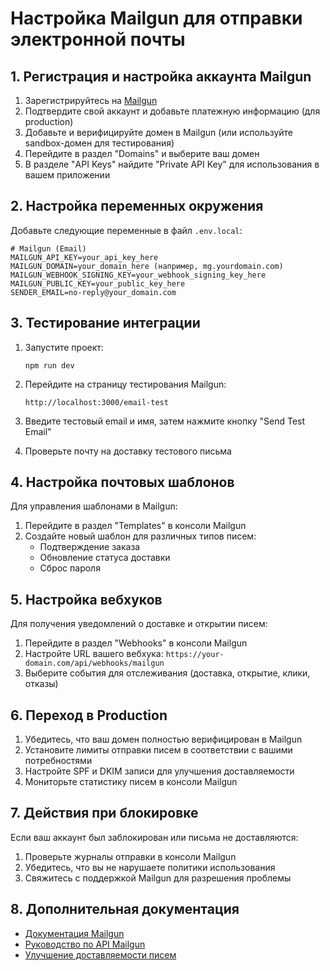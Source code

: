 # Настройка Mailgun для отправки электронной почты

## 1. Регистрация и настройка аккаунта Mailgun

1. Зарегистрируйтесь на [Mailgun](https://www.mailgun.com/)
2. Подтвердите свой аккаунт и добавьте платежную информацию (для production)
3. Добавьте и верифицируйте домен в Mailgun (или используйте sandbox-домен для тестирования)
4. Перейдите в раздел "Domains" и выберите ваш домен
5. В разделе "API Keys" найдите "Private API Key" для использования в вашем приложении

## 2. Настройка переменных окружения

Добавьте следующие переменные в файл `.env.local`:

```
# Mailgun (Email)
MAILGUN_API_KEY=your_api_key_here
MAILGUN_DOMAIN=your_domain_here (например, mg.yourdomain.com)
MAILGUN_WEBHOOK_SIGNING_KEY=your_webhook_signing_key_here
MAILGUN_PUBLIC_KEY=your_public_key_here
SENDER_EMAIL=no-reply@your_domain.com
```

## 3. Тестирование интеграции

1. Запустите проект:
   ```
   npm run dev
   ```

2. Перейдите на страницу тестирования Mailgun:
   ```
   http://localhost:3000/email-test
   ```

3. Введите тестовый email и имя, затем нажмите кнопку "Send Test Email"
4. Проверьте почту на доставку тестового письма

## 4. Настройка почтовых шаблонов

Для управления шаблонами в Mailgun:

1. Перейдите в раздел "Templates" в консоли Mailgun
2. Создайте новый шаблон для различных типов писем:
   - Подтверждение заказа
   - Обновление статуса доставки
   - Сброс пароля

## 5. Настройка вебхуков

Для получения уведомлений о доставке и открытии писем:

1. Перейдите в раздел "Webhooks" в консоли Mailgun
2. Настройте URL вашего вебхука: `https://your-domain.com/api/webhooks/mailgun`
3. Выберите события для отслеживания (доставка, открытие, клики, отказы)

## 6. Переход в Production

1. Убедитесь, что ваш домен полностью верифицирован в Mailgun
2. Установите лимиты отправки писем в соответствии с вашими потребностями
3. Настройте SPF и DKIM записи для улучшения доставляемости
4. Мониторьте статистику писем в консоли Mailgun

## 7. Действия при блокировке

Если ваш аккаунт был заблокирован или письма не доставляются:

1. Проверьте журналы отправки в консоли Mailgun
2. Убедитесь, что вы не нарушаете политики использования
3. Свяжитесь с поддержкой Mailgun для разрешения проблемы

## 8. Дополнительная документация

- [Документация Mailgun](https://documentation.mailgun.com/)
- [Руководство по API Mailgun](https://documentation.mailgun.com/en/latest/api_reference.html)
- [Улучшение доставляемости писем](https://www.mailgun.com/email-deliverability/) 